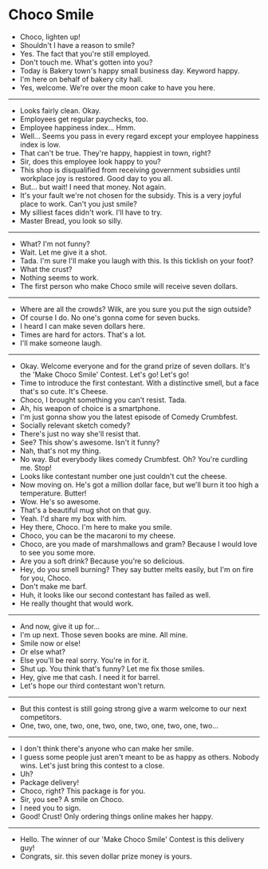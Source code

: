 # Choco Smile

- Choco, lighten up!
- Shouldn't I have a reason to smile?
- Yes. The fact that you're still employed.
- Don't touch me. What's gotten into you?
- Today is Bakery town's happy small business day. Keyword happy.
- I'm here on behalf of bakery city hall.
- Yes, welcome. We're over the moon cake to have you here.
* * *
- Looks fairly clean. Okay.
- Employees get regular paychecks, too.
- Employee happiness index... Hmm.
- Well... Seems you pass in every regard except your employee happiness index is low.
- That can't be true. They're happy, happiest in town, right?
- Sir, does this employee look happy to you?
- This shop is disqualified from receiving government subsidies until workplace joy is restored. Good day to you all.
- But... but wait! I need that money. Not again.
- It's your fault we're not chosen for the subsidy. This is a very joyful place to work. Can't you just smile?
- My silliest faces didn't work. I'll have to try.
- Master Bread, you look so silly.
* * *
- What? I'm not funny?
- Wait. Let me give it a shot.
- Tada. I'm sure I'll make you laugh with this. Is this ticklish on your foot?
- What the crust?
- Nothing seems to work.
- The first person who make Choco smile will receive seven dollars.
* * *
- Where are all the crowds? Wilk, are you sure you put the sign outside?
- Of course I do. No one's gonna come for seven bucks.
- I heard I can make seven dollars here.
- Times are hard for actors. That's a lot.
- I'll make someone laugh.
* * *
- Okay. Welcome everyone and for the grand prize of seven dollars. It's the 'Make Choco Smile' Contest. Let's go! Let's go!
- Time to introduce the first contestant. With a distinctive smell, but a face that's so cute. It's Cheese.
- Choco, I brought something you can't resist. Tada.
- Ah, his weapon of choice is a smartphone.
- I'm just gonna show you the latest episode of Comedy Crumbfest.
- Socially relevant sketch comedy?
- There's just no way she'll resist that.
- See? This show's awesome. Isn't it funny?
- Nah, that's not my thing.
- No way. But everybody likes comedy Crumbfest. Oh? You're curdling me. Stop!
- Looks like contestant number one just couldn't cut the cheese.
- Now moving on. He's got a million dollar face, but we'll burn it too high a temperature. Butter!
- Wow. He's so awesome.
- That's a beautiful mug shot on that guy.
- Yeah. I'd share my box with him.
- Hey there, Choco. I'm here to make you smile.
- Choco, you can be the macaroni to my cheese.
- Choco, are you made of marshmallows and gram? Because I would love to see you some more.
- Are you a soft drink? Because you're so delicious.
- Hey, do you smell burning? They say butter melts easily, but I'm on fire for you, Choco.
- Don't make me barf.
- Huh, it looks like our second contestant has failed as well.
- He really thought that would work.
* * *
- And now, give it up for...
- I'm up next. Those seven books are mine. All mine.
- Smile now or else!
- Or else what?
- Else you'll be real sorry. You're in for it.
- Shut up. You think that's funny? Let me fix those smiles.
- Hey, give me that cash. I need it for barrel.
- Let's hope our third contestant won't return.
* * *
- But this contest is still going strong give a warm welcome to our next competitors.
- One, two, one, two, one, two, one, two, one, two, one, two...
* * *
- I don't think there's anyone who can make her smile.
- I guess some people just aren't meant to be as happy as others. Nobody wins. Let's just bring this contest to a close.
- Uh?
- Package delivery!
- Choco, right? This package is for you.
- Sir, you see? A smile on Choco.
- I need you to sign.
- Good! Crust! Only ordering things online makes her happy.
* * *
- Hello. The winner of our 'Make Choco Smile' Contest is this delivery guy!
- Congrats, sir. this seven dollar prize money is yours.

